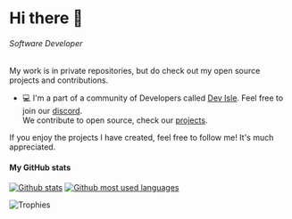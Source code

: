 # Hi there 👋

###### *Software Developer*

My work is in private repositories, but do check out my open source projects and contributions.

- 💻 I'm a part of a community of Developers called [Dev Isle](https://devisle.netlify.app/). Feel free to join our [discord](https://discord.com/invite/MSTQKRE). <br> We contribute to open source, check our [projects](https://github.com/devisle).

If you enjoy the projects I have created, feel free to follow me! It's much appreciated.

#### My GitHub stats
[![Github stats](https://github-readme-stats.vercel.app/api?username=endormi&show_icons=true&theme=radical)](https://endormi.io/)
[![Github most used languages](https://github-readme-stats.vercel.app/api/top-langs/?username=endormi&layout=compact&theme=radical&hide=jupyter%20notebook)](https://github.com/endormi?tab=repositories)

![Trophies](https://github-profile-trophy.vercel.app/?username=endormi&theme=dracula&row=1&column=8)
